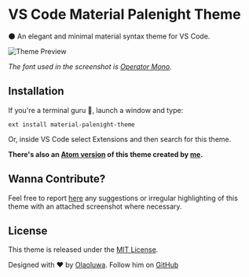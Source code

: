 # VS Code Material Palenight Theme

:new_moon: An elegant and minimal material syntax theme for VS Code.


![Theme Preview](http://i.imgur.com/o7r1zcL.png)

_The font used in the screenshot is [Operator Mono](http://www.typography.com/fonts/operator)._

## Installation
If you're a terminal guru :ghost:, launch a window and type:
```shell
ext install material-palenight-theme
```

Or, inside VS Code select Extensions and then search for this theme.

**There's also an [Atom version](https://atom.io/themes/material-palenight-syntax) of this theme created by [me](https://twitter.com/whizkydee).**

## Wanna Contribute?
Feel free to report [here](https://github.com/whizkydee/vscode-material-palenight-theme/issues) any suggestions or irregular highlighting of this theme with an attached screenshot where necessary.

## License
This theme is released under the [MIT License](https://github.com/whizkydee/vscode-material-palenight-theme/blob/master/LICENSE.md).

Designed with :heart: by [Olaoluwa](https://whizkydee.github.io). Follow him on [GitHub](https://github.com/whizkydee)

